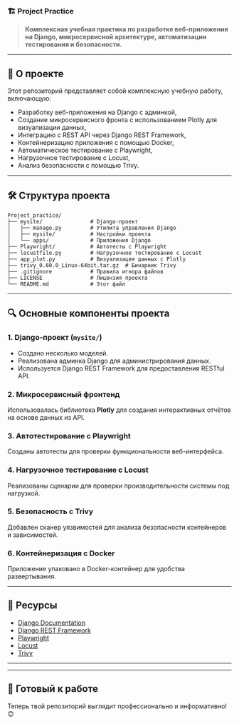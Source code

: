 ### 🏗 Project Practice

> **Комплексная учебная практика по разработке веб-приложения на Django, микросервисной архитектуре, автоматизации тестирования и безопасности.**

---

## 🧾 О проекте

Этот репозиторий представляет собой комплексную учебную работу, включающую:
- Разработку веб-приложения на Django с админкой,
- Создание микросервисного фронта с использованием Plotly для визуализации данных,
- Интеграцию с REST API через Django REST Framework,
- Контейнеризацию приложения с помощью Docker,
- Автоматическое тестирование с Playwright,
- Нагрузочное тестирование с Locust,
- Анализ безопасности с помощью Trivy.

---

## 🛠 Структура проекта

```
Project_practice/
├── mysite/               # Django-проект
│   ├── manage.py         # Утилита управления Django
│   ├── mysite/           # Настройки проекта
│   └── apps/             # Приложения Django
├── Playwright/           # Автотесты с Playwright
├── locustfile.py         # Нагрузочное тестирование с Locust
├── app_plot.py           # Визуализация данных с Plotly
├── trivy_0.60.0_Linux-64bit.tar.gz  # Бинарник Trivy
├── .gitignore            # Правила игнора файлов
├── LICENSE               # Лицензия проекта
└── README.md             # Этот файл
```

---

## 🔍 Основные компоненты проекта

### 1. **Django-проект (`mysite/`)**
- Создано несколько моделей.
- Реализована админка Django для администрирования данных.
- Используется Django REST Framework для предоставления RESTful API.

### 2. **Микросервисный фронтенд**
Использовалась библиотека **Plotly** для создания интерактивных отчётов на основе данных из API.

### 3. **Автотестирование с Playwright**
Созданы автотесты для проверки функциональности веб-интерфейса.

### 4. **Нагрузочное тестирование с Locust**
Реализованы сценарии для проверки производительности системы под нагрузкой.

### 5. **Безопасность с Trivy**
Добавлен сканер уязвимостей для анализа безопасности контейнеров и зависимостей.

### 6. **Контейнеризация с Docker**
Приложение упаковано в Docker-контейнер для удобства развертывания.

---

## 📖 Ресурсы

- [Django Documentation](https://docs.djangoproject.com/)
- [Django REST Framework](https://www.django-rest-framework.org/)
- [Playwright](https://playwright.dev/)
- [Locust](https://locust.io/)
- [Trivy](https://aquasecurity.github.io/trivy/latest/)

---


---

## 🚀 Готовый к работе

Теперь твой репозиторий выглядит профессионально и информативно! 😊
